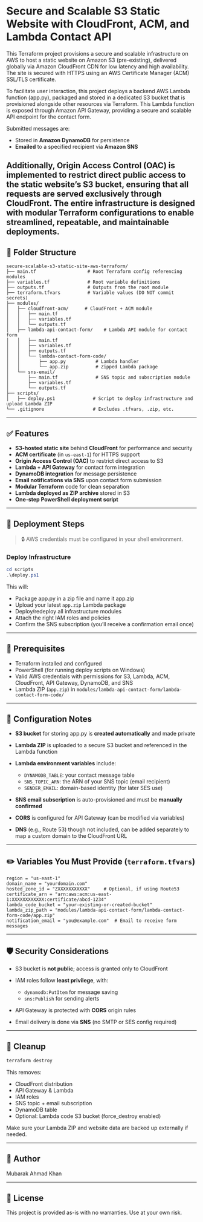 # Secure and Scalable S3 Static Website with CloudFront, ACM, and Lambda Contact API

This Terraform project provisions a secure and scalable infrastructure on AWS to host a static website on Amazon S3 (pre-existing), delivered globally via Amazon CloudFront CDN for low latency and high availability. The site is secured with HTTPS using an AWS Certificate Manager (ACM) SSL/TLS certificate.

To facilitate user interaction, this project deploys a backend AWS Lambda function (app.py), packaged and stored in a dedicated S3 bucket that is provisioned alongside other resources via Terraform. This Lambda function is exposed through Amazon API Gateway, providing a secure and scalable API endpoint for the contact form.

Submitted messages are:

* Stored in **Amazon DynamoDB** for persistence
* **Emailed** to a specified recipient via **Amazon SNS**

Additionally, Origin Access Control (OAC) is implemented to restrict direct public access to the static website’s S3 bucket, ensuring that all requests are served exclusively through CloudFront. The entire infrastructure is designed with modular Terraform configurations to enable streamlined, repeatable, and maintainable deployments.
---

## 📁 Folder Structure

```plaintext
secure-scalable-s3-static-site-aws-terraform/
├── main.tf                   # Root Terraform config referencing modules
├── variables.tf              # Root variable definitions
├── outputs.tf                # Outputs from the root module
├── terraform.tfvars          # Variable values (DO NOT commit secrets)
├── modules/
│   ├── cloudfront-acm/		 # CloudFront + ACM module
│   │   ├── main.tf
│   │   ├── variables.tf
│   │   └── outputs.tf
│   ├── lambda-api-contact-form/	# Lambda API module for contact form
│   │   ├── main.tf
│   │   ├── variables.tf
│   │   ├── outputs.tf
│   │   └── lambda-contact-form-code/
│   │       ├── app.py			 # Lambda handler
│   │       └── app.zip			 # Zipped Lambda package
│   └── sns-email/
│       ├── main.tf              # SNS topic and subscription module
│       ├── variables.tf
│       └── outputs.tf
├── scripts/
│   ├── deploy.ps1				# Script to deploy infrastructure and upload Lambda ZIP 
└── .gitignore					# Excludes .tfvars, .zip, etc.
```

---

## ✅ Features

* **S3-hosted static site** behind **CloudFront** for performance and security
* **ACM certificate** (in `us-east-1`) for HTTPS support
* **Origin Access Control (OAC)** to restrict direct access to S3
* **Lambda + API Gateway** for contact form integration
* **DynamoDB integration** for message persistence
* **Email notifications via SNS** upon contact form submission
* **Modular Terraform** code for clean separation
* **Lambda deployed as ZIP archive** stored in S3
* **One-step PowerShell deployment script**

---

## 🚀 Deployment Steps

> 🔒 AWS credentials must be configured in your shell environment.

### Deploy Infrastructure


```powershell
cd scripts
.\deploy.ps1
```

This will:

* Package app.py in a zip file and name it app.zip
* Upload your latest `app.zip` Lambda package
* Deploy/redeploy all infrastructure modules
* Attach the right IAM roles and policies
* Confirm the SNS subscription (you’ll receive a confirmation email once)
---

## 🧠 Prerequisites

* Terraform installed and configured
* PowerShell (for running deploy scripts on Windows)
* Valid AWS credentials with permissions for S3, Lambda, ACM, CloudFront, API Gateway, DynamoDB, and SNS
* Lambda ZIP (`app.zip`) in `modules/lambda-api-contact-form/lambda-contact-form-code/`

---

## 📝 Configuration Notes

* **S3 bucket** for storing app.py is **created automatically** and made private
* **Lambda ZIP** is uploaded to a secure S3 bucket and referenced in the Lambda function
* **Lambda environment variables** include:

  * `DYNAMODB_TABLE`: your contact message table
  * `SNS_TOPIC_ARN`: the ARN of your SNS topic (email recipient)
  * `SENDER_EMAIL`: domain-based identity (for later SES use)
* **SNS email subscription** is auto-provisioned and must be **manually confirmed**
* **CORS** is configured for API Gateway (can be modified via variables)
* **DNS** (e.g., Route 53) though not included, can be added separately to map a custom domain to the CloudFront URL

---

## ✏️ Variables You Must Provide (`terraform.tfvars`)

```hcl
region = "us-east-1"
domain_name = "yourdomain.com"
hosted_zone_id = "ZXXXXXXXXXXX"     # Optional, if using Route53
certificate_arn = "arn:aws:acm:us-east-1:XXXXXXXXXXXX:certificate/abcd-1234"
lambda_code_bucket = "your-existing-or-created-bucket"
lambda_zip_path = "modules/lambda-api-contact-form/lambda-contact-form-code/app.zip"
notification_email = "you@example.com"  # Email to receive form messages
```

---

## 🛡️ Security Considerations

* S3 bucket is **not public**; access is granted only to CloudFront
* IAM roles follow **least privilege**, with:

  * `dynamodb:PutItem` for message saving
  * `sns:Publish` for sending alerts
* API Gateway is protected with **CORS** origin rules
* Email delivery is done via **SNS** (no SMTP or SES config required)

---

## 🧼 Cleanup

```bash
terraform destroy
```
This removes:

* CloudFront distribution
* API Gateway & Lambda
* IAM roles
* SNS topic + email subscription
* DynamoDB table
* Optional: Lambda code S3 bucket (force\_destroy enabled)

Make sure your Lambda ZIP and website data are backed up externally if needed.

---

## 👤 Author

Mubarak Ahmad Khan

---

## 📜 License

This project is provided as-is with no warranties. Use at your own risk.
